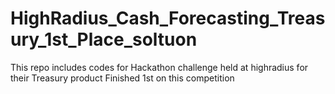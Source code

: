 # HighRadius_Cash_Forecasting_Treasury_1st_Place_soltuon
This repo includes codes for Hackathon challenge held at highradius for their Treasury product Finished 1st on this competition
